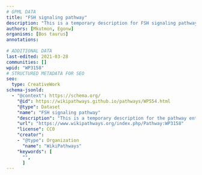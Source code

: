 ```yaml
---
# GPML DATA
title: "FSH signaling pathway"
description: "This is a temporary description for FSH signaling pathway"
authors: [Mkutmon, Egonw]
organisms: [Bos taurus]
annotations:
  
# ADDITIONAL DATA
last-edited: 2021-03-28
communities: []
wpid: "WP3158"
# STRUCTURED METADATA FOR SEO
seo:
  type: CreativeWork
schema-jsonld:
  - "@context": https://schema.org/
    "@id": https://wikipathways.github.io/pathways/WP554.html
    "@type": Dataset
    "name": "FSH signaling pathway"
    "description": "This is a temporary description for the pathway entitled: FSH signaling pathway"
    "url": "https://www.wikipathways.org/index.php/Pathway:WP3158"
    "license": CC0
    "creator":
    - "@type": Organization
      "name": "WikiPathways"
    "keywords": [
      "",
      ]
---
```

